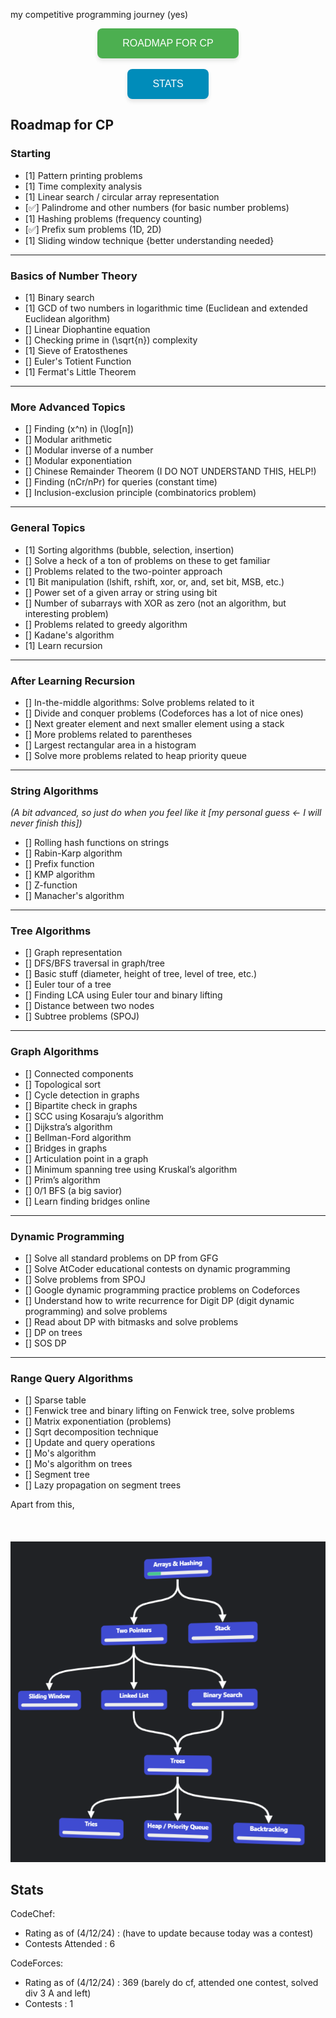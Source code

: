 my competitive programming journey (yes)

<div align="center">
  <a href="#roadmap-for-cp" style="text-decoration: none;">
    <button style="background-color: #4CAF50; color: white; padding: 15px 40px; font-size: 16px; text-align: center; border: none; border-radius: 8px; cursor: pointer; display: inline-block; box-shadow: 0 4px 6px rgba(0, 0, 0, 0.1); transition: background-color 0.3s;">
      ROADMAP FOR CP
    </button> <br> <Br>
  </a>
  <a href="#stats" style="text-decoration: none;">
    <button style="background-color: #008CBA; color: white; padding: 15px 40px; font-size: 16px; text-align: center; border: none; border-radius: 8px; cursor: pointer; display: inline-block; box-shadow: 0 4px 6px rgba(0, 0, 0, 0.1); transition: background-color 0.3s;">
      STATS
    </button>
  </a>
</div>

## Roadmap for CP
<a id="roadmap-for-cp"></a>
### Starting

- [1] Pattern printing problems  
- [1] Time complexity analysis  
- [1] Linear search / circular array representation  
- [✅] Palindrome and other numbers (for basic number problems)  
- [1] Hashing problems (frequency counting)  
- [✅] Prefix sum problems (1D, 2D)  
- [1] Sliding window technique {better understanding needed}  

---

### Basics of Number Theory

- [1] Binary search  
- [1] GCD of two numbers in logarithmic time (Euclidean and extended Euclidean algorithm)  
- [] Linear Diophantine equation  
- [] Checking prime in \(\sqrt{n}\) complexity  
- [1] Sieve of Eratosthenes  
- [] Euler's Totient Function  
- [1] Fermat's Little Theorem  

---

### More Advanced Topics

- [] Finding \(x^n\) in \(\log[n]\)  
- [] Modular arithmetic  
- [] Modular inverse of a number  
- [] Modular exponentiation  
- [] Chinese Remainder Theorem (I DO NOT UNDERSTAND THIS, HELP!)  
- [] Finding \(nCr/nPr\) for queries (constant time)  
- [] Inclusion-exclusion principle (combinatorics problem)  

---

### General Topics

- [1] Sorting algorithms (bubble, selection, insertion)  
- [] Solve a heck of a ton of problems on these to get familiar  
- [] Problems related to the two-pointer approach  
- [1] Bit manipulation (lshift, rshift, xor, or, and, set bit, MSB, etc.)  
- [] Power set of a given array or string using bit  
- [] Number of subarrays with XOR as zero (not an algorithm, but interesting problem)  
- [] Problems related to greedy algorithm 
- [] Kadane's algorithm  
- [1] Learn recursion  

---

### After Learning Recursion

- [] In-the-middle algorithms: Solve problems related to it  
- [] Divide and conquer problems (Codeforces has a lot of nice ones)  
- [] Next greater element and next smaller element using a stack  
- [] More problems related to parentheses  
- [] Largest rectangular area in a histogram  
- [] Solve more problems related to heap priority queue  

---

### String Algorithms

*(A bit advanced, so just do when you feel like it [my personal guess <- I will never finish this])*

- [] Rolling hash functions on strings  
- [] Rabin-Karp algorithm  
- [] Prefix function  
- [] KMP algorithm  
- [] Z-function  
- [] Manacher's algorithm  

---

### Tree Algorithms

- [] Graph representation  
- [] DFS/BFS traversal in graph/tree  
- [] Basic stuff (diameter, height of tree, level of tree, etc.)  
- [] Euler tour of a tree  
- [] Finding LCA using Euler tour and binary lifting  
- [] Distance between two nodes  
- [] Subtree problems (SPOJ)  

---

### Graph Algorithms

- [] Connected components  
- [] Topological sort  
- [] Cycle detection in graphs  
- [] Bipartite check in graphs  
- [] SCC using Kosaraju’s algorithm  
- [] Dijkstra’s algorithm  
- [] Bellman-Ford algorithm  
- [] Bridges in graphs  
- [] Articulation point in a graph  
- [] Minimum spanning tree using Kruskal’s algorithm  
- [] Prim’s algorithm  
- [] 0/1 BFS (a big savior)  
- [] Learn finding bridges online  

---

### Dynamic Programming

- [] Solve all standard problems on DP from GFG  
- [] Solve AtCoder educational contests on dynamic programming  
- [] Solve problems from SPOJ  
- [] Google dynamic programming practice problems on Codeforces  
- [] Understand how to write recurrence for Digit DP (digit dynamic programming) and solve problems  
- [] Read about DP with bitmasks and solve problems  
- [] DP on trees  
- [] SOS DP  

---

### Range Query Algorithms

- [] Sparse table  
- [] Fenwick tree and binary lifting on Fenwick tree, solve problems  
- [] Matrix exponentiation (problems)  
- [] Sqrt decomposition technique  
- [] Update and query operations  
- [] Mo's algorithm  
- [] Mo's algorithm on trees  
- [] Segment tree  
- [] Lazy propagation on segment trees  

Apart from this, <Br> <Br> <Br> <br>
![Roadmap For DSA](roadmap.png)


## Stats
<a id="stats"></a>
CodeChef:
- Rating as of (4/12/24) : (have to update because today was a contest)
- Contests Attended : 6

CodeForces:
- Rating as of (4/12/24) : 369 (barely do cf, attended one contest, solved div 3 A and left)
- Contests : 1
